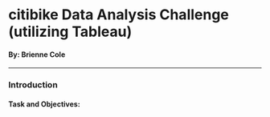 # citibike Data Analysis Challenge (utilizing Tableau)

#### By: Brienne Cole
----------------------------------------------------------
### Introduction
#### Task and Objectives:
